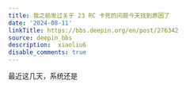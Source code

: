 ```yaml
---
title: 我之前发过关于 23 RC 卡死的问题今天找到原因了
date: '2024-08-11'
linkTitle: https://bbs.deepin.org/en/post/276342
source: deepin_bbs
description:  xiaoliu6 
disable_comments: true
---
```

最近这几天，系统还是
